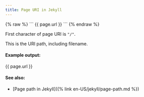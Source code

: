 ```yaml
---
title: Page URI in Jekyll
---
```


<div markdown="1" class="ans">
{% raw %}
```
{{ page.url }}
```
{% endraw %}
</div>

First character of page URI is `"/"`.

This is the URI path, including filename.

#### Example output:

{{ page.url }}

#### See also:

- [Page path in Jekyll]({% link en-US/jekyll/page-path.md %})
